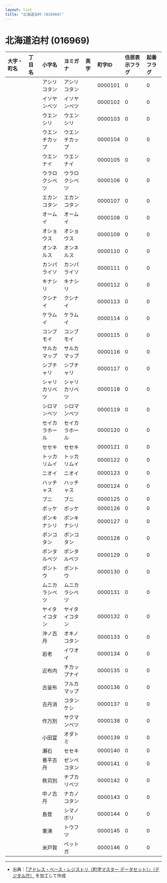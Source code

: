 ```yaml
---
layout: list
title: "北海道泊村 (016969)"
---
```


# 北海道泊村 (016969)

| 大字・町名 | 丁目名 | 小字名 | ヨミガナ | 英字 | 町字ID | 住居表示フラグ | 起番フラグ |
|:---|:---|:---|:---|:---|:---|:---|:---|
|  |  | アシリコタン | アシリコタン |  | 0000101 | 0 | 0 |
|  |  | イソヤンベツ | イソヤンベツ |  | 0000102 | 0 | 0 |
|  |  | ウエンシリ | ウエンシリ |  | 0000103 | 0 | 0 |
|  |  | ウエンチカップ | ウエンチカップ |  | 0000104 | 0 | 0 |
|  |  | ウエンナイ | ウエンナイ |  | 0000105 | 0 | 0 |
|  |  | ウラロクシベツ | ウラロクシベツ |  | 0000106 | 0 | 0 |
|  |  | エカンコタン | エカンコタン |  | 0000107 | 0 | 0 |
|  |  | オームイ | オームイ |  | 0000108 | 0 | 0 |
|  |  | オショウス | オショウス |  | 0000109 | 0 | 0 |
|  |  | オンネルス | オンネルス |  | 0000110 | 0 | 0 |
|  |  | カンパライソ | カンパライソ |  | 0000111 | 0 | 0 |
|  |  | キナシリ | キナシリ |  | 0000112 | 0 | 0 |
|  |  | クシナイ | クシナイ |  | 0000113 | 0 | 0 |
|  |  | ケラムイ | ケラムイ |  | 0000114 | 0 | 0 |
|  |  | コンブモイ | コンブモイ |  | 0000115 | 0 | 0 |
|  |  | サルカマップ | サルカマップ |  | 0000116 | 0 | 0 |
|  |  | シブチャリ | シブチャリ |  | 0000117 | 0 | 0 |
|  |  | シャリカリベツ | シャリカリベツ |  | 0000118 | 0 | 0 |
|  |  | シロマンベツ | シロマンベツ |  | 0000119 | 0 | 0 |
|  |  | セイカラホール | セイカラホール |  | 0000120 | 0 | 0 |
|  |  | セセキ | セセキ |  | 0000121 | 0 | 0 |
|  |  | トッカリムイ | トッカリムイ |  | 0000122 | 0 | 0 |
|  |  | ニオイ | ニオイ |  | 0000123 | 0 | 0 |
|  |  | ハッチャス | ハッチャス |  | 0000124 | 0 | 0 |
|  |  | ブニ | ブニ |  | 0000125 | 0 | 0 |
|  |  | ボッケ | ボッケ |  | 0000126 | 0 | 0 |
|  |  | ポンキナシリ | ポンキナシリ |  | 0000127 | 0 | 0 |
|  |  | ポンコタン | ポンコタン |  | 0000128 | 0 | 0 |
|  |  | ポンタルベツ | ポンタルベツ |  | 0000129 | 0 | 0 |
|  |  | ポントウ | ポントウ |  | 0000130 | 0 | 0 |
|  |  | ムニカラシベツ | ムニカラシベツ |  | 0000131 | 0 | 0 |
|  |  | ヤイタイコタン | ヤイタイコタン |  | 0000132 | 0 | 0 |
|  |  | 沖ノ古丹 | オキノコタン |  | 0000133 | 0 | 0 |
|  |  | 岩老 | イワオイ |  | 0000134 | 0 | 0 |
|  |  | 近布内 | チカップナイ |  | 0000135 | 0 | 0 |
|  |  | 古釜布 | フルカマップ |  | 0000136 | 0 | 0 |
|  |  | 古丹消 | コタンケシ |  | 0000137 | 0 | 0 |
|  |  | 作万別 | サクマンベツ |  | 0000138 | 0 | 0 |
|  |  | 小田富 | オダトミ |  | 0000139 | 0 | 0 |
|  |  | 瀬石 | セセキ |  | 0000140 | 0 | 0 |
|  |  | 善平古丹 | ゼンベコタン |  | 0000141 | 0 | 0 |
|  |  | 秩苅別 | チブカリベツ |  | 0000142 | 0 | 0 |
|  |  | 中ノ古丹 | ナカノコタン |  | 0000143 | 0 | 0 |
|  |  | 島登 | シマノボリ |  | 0000144 | 0 | 0 |
|  |  | 東沸 | トウフツ |  | 0000145 | 0 | 0 |
|  |  | 米戸賀 | ベットガ |  | 0000146 | 0 | 0 |

---

- 出典：[「アドレス・ベース・レジストリ（町字マスター データセット）』（デジタル庁）](https://www.digital.go.jp/policies/base_registry_address/) を加工して作成